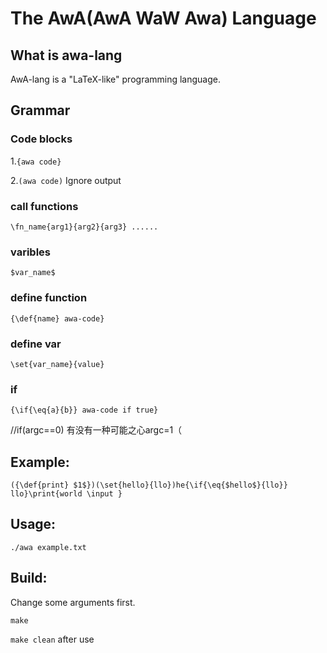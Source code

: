 # The AwA(AwA WaW Awa) Language

## What is awa-lang
AwA-lang is a "LaTeX-like" programming language.

## Grammar
### Code blocks
1.`{awa code}`

2.`(awa code)` Ignore output

### call functions
`\fn_name{arg1}{arg2}{arg3} ......`

### varibles
`$var_name$`

### define function
`{\def{name} awa-code}`

### define var
`\set{var_name}{value}`

### if
`{\if{\eq{a}{b}} awa-code if true}`

//if(argc==0) 有没有一种可能之心argc=1（
## Example:
`({\def{print} $1$})(\set{hello}{llo})he{\if{\eq{$hello$}{llo}} llo}\print{world \input }`

## Usage:
`./awa example.txt`

## Build: 
Change some arguments first.

`make`

`make clean` after use